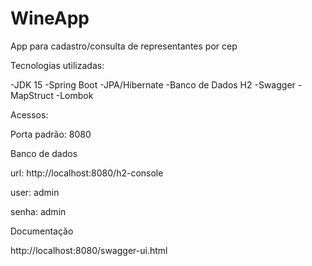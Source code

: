 # WineApp
 App para cadastro/consulta de representantes por cep

Tecnologias utilizadas:

-JDK 15
-Spring Boot
-JPA/Hibernate
-Banco de Dados H2
-Swagger
-MapStruct
-Lombok


Acessos:

Porta padrão: 8080

Banco de dados

url: http://localhost:8080/h2-console

user: admin

senha: admin


Documentação

http://localhost:8080/swagger-ui.html
